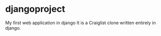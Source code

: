 # djangoproject
My first web application in django
It is a Craiglist clone written entirely in django. 

